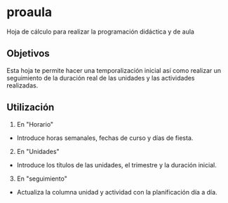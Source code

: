 proaula
=======

Hoja de cálculo para realizar la programación didáctica y de aula

Objetivos
---------

Esta hoja te permite hacer una temporalización inicial así como realizar un seguimiento de la duración real de las unidades y las actividades realizadas.


Utilización
-----------

1. En "Horario"
  * Introduce horas semanales, fechas de curso y días de fiesta.
2. En "Unidades"
  * Introduce los títulos de las unidades, el trimestre y la duración inicial.
3. En "seguimiento"
  * Actualiza la columna unidad y actividad con la planificación día a día.
